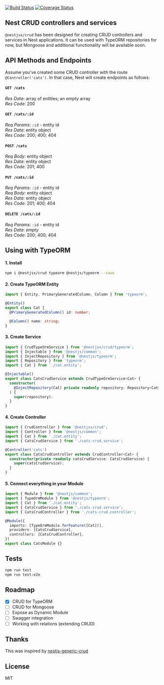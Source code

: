 [![Build Status](https://travis-ci.org/zMotivat0r/nest-crud.svg?branch=master)](https://travis-ci.org/zMotivat0r/nest-crud)
[![Coverage Status](https://coveralls.io/repos/github/zMotivat0r/nest-crud/badge.svg?branch=master)](https://coveralls.io/github/zMotivat0r/nest-crud?branch=master)

## Nest CRUD controllers and services

`@nestjsx/crud` has been designed for creating CRUD controllers and services in Nest applications. It can be used with TypeORM repositories for now, but Mongoose and additional functionality will be available soon.

## API Methods and Endpoints

Assume you've created some CRUD controller with the route `@Controller('cats')`. In that case, Nest will create endpoints as follows:

#### `GET /cats`

_Res Data_: array of entities; an empty array
<br>_Res Code_: 200

#### `GET /cats/:id`

_Req Params_: `:id` - entity id
<br>_Res Data_: entity object
<br>_Res Code_: 200; 400; 404

#### `POST /cats`

_Req Body_: entity object
<br>_Res Data_: entity object
<br>_Res Code_: 201; 400

#### `PUT /cats/:id`

_Req Params_: `:id` - entity id
<br>_Req Body_: entity object
<br>_Res Data_: entity object
<br>_Res Code_: 201; 400; 404

#### `DELETE /cats/:id`

_Req Params_: `:id` - entity id
<br>_Res Data_: _empty_
<br>_Res Code_: 200; 400; 404

## Using with TypeORM

#### 1. Install

```bash
npm i @nestjsx/crud typeorm @nestjs/typeorm --save
```

#### 2. Create TypeORM Entity

```typescript
import { Entity, PrimaryGeneratedColumn, Column } from 'typeorm';

@Entity()
export class Cat {
  @PrimaryGeneratedColumn() id: number;

  @Column() name: string;
}
```

#### 3. Create Service

```typescript
import { CrudTypeOrmService } from '@nestjsx/crud/typeorm';
import { Injectable } from '@nestjs/common';
import { InjectRepository } from '@nestjs/typeorm';
import { Repository } from 'typeorm';
import { Cat } from './cat.entity';

@Injectable()
export class CatsCrudService extends CrudTypeOrmService<Cat> {
  constructor(
    @InjectRepository(Cat) private readonly repository: Repository<Cat>,
  ) {
    super(repository);
  }
}
```

#### 4. Create Controller

```typescript
import { CrudController } from '@nestjsx/crud';
import { Controller } from '@nestjs/common';
import { Cat } from './cat.entity';
import { CatsCrudService } from './cats-crud.service';

@Controller('cats')
export class CatsCrudController extends CrudController<Cat> {
  constructor(private readonly catsCrudService: CatsCrudService) {
    super(catsCrudService);
  }
}
```

#### 5. Connect everything in your Module

```typescript
import { Module } from '@nestjs/common';
import { TypeOrmModule } from '@nestjs/typeorm';
import { Cat } from './cat.entity';
import { CatsCrudService } from './cats-crud.service';
import { CatsCrudController } from './cats-crud.controller';

@Module({
  imports: [TypeOrmModule.forFeature([Cat])],
  providers: [CatsCrudService],
  controllers: [CatsCrudController],
})
export class CatsModule {}
```

## Tests

```bash
npm run test
npm run test:e2e
```

## Roadmap

* [x] CRUD for TypeORM
* [ ] CRUD for Mongoose
* [ ] Expose as Dynamic Module
* [ ] Swagger integration
* [ ] Working with relations (extending CRUD)

## Thanks

This was inspired by [nestjs-generic-crud](https://github.com/xavism/nestjs-generic-crud)

## License

MIT
